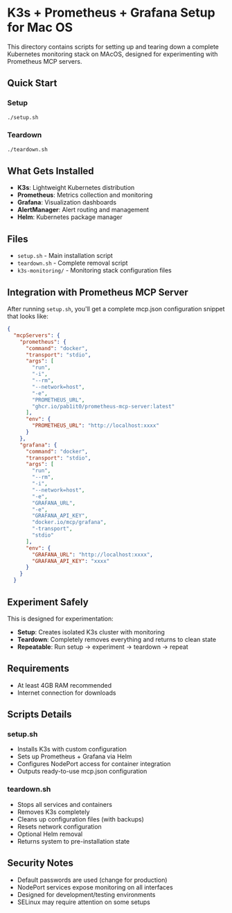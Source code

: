 # K3s + Prometheus + Grafana Setup for Mac OS

This directory contains scripts for setting up and tearing down a complete Kubernetes monitoring stack on MAcOS, designed for experimenting with Prometheus MCP servers.

## Quick Start

### Setup
```bash
./setup.sh
```

### Teardown
```bash
./teardown.sh
```

## What Gets Installed

- **K3s**: Lightweight Kubernetes distribution
- **Prometheus**: Metrics collection and monitoring
- **Grafana**: Visualization dashboards  
- **AlertManager**: Alert routing and management
- **Helm**: Kubernetes package manager

## Files

- `setup.sh` - Main installation script
- `teardown.sh` - Complete removal script  
- `k3s-monitoring/` - Monitoring stack configuration files

## Integration with Prometheus MCP Server

After running `setup.sh`, you'll get a complete mcp.json configuration snippet that looks like:

```json
{
  "mcpServers": {
    "prometheus": {
      "command": "docker",
      "transport": "stdio",
      "args": [
        "run",
        "-i",
        "--rm",
        "--network=host",
        "-e",
        "PROMETHEUS_URL",
        "ghcr.io/pab1it0/prometheus-mcp-server:latest"
      ],
      "env": {
        "PROMETHEUS_URL": "http://localhost:xxxx"
      }
    },
    "grafana": {
      "command": "docker",
      "transport": "stdio",
      "args": [
        "run",
        "--rm",
        "-i",
        "--network=host",
        "-e",
        "GRAFANA_URL",
        "-e", 
        "GRAFANA_API_KEY",
        "docker.io/mcp/grafana",
        "-transport",
        "stdio"
      ],
      "env": {
        "GRAFANA_URL": "http://localhost:xxxx",
        "GRAFANA_API_KEY": "xxxx"
      }
    }
  }
```

## Experiment Safely

This is designed for experimentation:
- **Setup**: Creates isolated K3s cluster with monitoring
- **Teardown**: Completely removes everything and returns to clean state
- **Repeatable**: Run setup → experiment → teardown → repeat

## Requirements

- At least 4GB RAM recommended
- Internet connection for downloads

## Scripts Details

### setup.sh
- Installs K3s with custom configuration
- Sets up Prometheus + Grafana via Helm
- Configures NodePort access for container integration
- Outputs ready-to-use mcp.json configuration

### teardown.sh  
- Stops all services and containers
- Removes K3s completely
- Cleans up configuration files (with backups)
- Resets network configuration
- Optional Helm removal
- Returns system to pre-installation state


## Security Notes

- Default passwords are used (change for production)
- NodePort services expose monitoring on all interfaces  
- Designed for development/testing environments
- SELinux may require attention on some setups 
